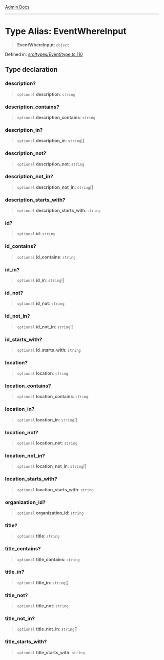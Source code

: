 [Admin Docs](/)

***

# Type Alias: EventWhereInput

> **EventWhereInput**: `object`

Defined in: [src/types/Event/type.ts:110](https://github.com/PalisadoesFoundation/talawa-admin/blob/main/src/types/Event/type.ts#L110)

## Type declaration

### description?

> `optional` **description**: `string`

### description\_contains?

> `optional` **description\_contains**: `string`

### description\_in?

> `optional` **description\_in**: `string`[]

### description\_not?

> `optional` **description\_not**: `string`

### description\_not\_in?

> `optional` **description\_not\_in**: `string`[]

### description\_starts\_with?

> `optional` **description\_starts\_with**: `string`

### id?

> `optional` **id**: `string`

### id\_contains?

> `optional` **id\_contains**: `string`

### id\_in?

> `optional` **id\_in**: `string`[]

### id\_not?

> `optional` **id\_not**: `string`

### id\_not\_in?

> `optional` **id\_not\_in**: `string`[]

### id\_starts\_with?

> `optional` **id\_starts\_with**: `string`

### location?

> `optional` **location**: `string`

### location\_contains?

> `optional` **location\_contains**: `string`

### location\_in?

> `optional` **location\_in**: `string`[]

### location\_not?

> `optional` **location\_not**: `string`

### location\_not\_in?

> `optional` **location\_not\_in**: `string`[]

### location\_starts\_with?

> `optional` **location\_starts\_with**: `string`

### organization\_id?

> `optional` **organization\_id**: `string`

### title?

> `optional` **title**: `string`

### title\_contains?

> `optional` **title\_contains**: `string`

### title\_in?

> `optional` **title\_in**: `string`[]

### title\_not?

> `optional` **title\_not**: `string`

### title\_not\_in?

> `optional` **title\_not\_in**: `string`[]

### title\_starts\_with?

> `optional` **title\_starts\_with**: `string`
